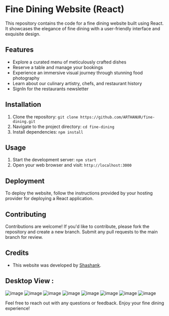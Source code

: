 # Fine Dining Website (React)

This repository contains the code for a fine dining website built using React. It showcases the elegance of fine dining with a user-friendly interface and exquisite design. 

## Features
- Explore a curated menu of meticulously crafted dishes
- Reserve a table and manage your bookings
- Experience an immersive visual journey through stunning food photography
- Learn about our culinary artistry, chefs, and restaurant history
- SignIn for the restaurants newsletter

## Installation
1. Clone the repository: `git clone https://github.com/ARTHANUR/fine-dining.git`
2. Navigate to the project directory: `cd fine-dining`
3. Install dependencies: `npm install`

## Usage
1. Start the development server: `npm start`
2. Open your web browser and visit: `http://localhost:3000`

## Deployment
To deploy the website, follow the instructions provided by your hosting provider for deploying a React application.

## Contributing
Contributions are welcome! If you'd like to contribute, please fork the repository and create a new branch. Submit any pull requests to the main branch for review.


## Credits
- This website was developed by [Shashank](https://github.com/ARTHANUR).

## Desktop View :

![image](https://res.cloudinary.com/dboa7dqkl/image/upload/v1683702942/Fine-dining/Screenshot_2023-05-10_124458_nchbcx.png )
![image](https://res.cloudinary.com/dboa7dqkl/image/upload/v1683702937/Fine-dining/Screenshot_2023-05-10_124527_nmyrjn.png )
![image]( https://res.cloudinary.com/dboa7dqkl/image/upload/v1683702588/Fine-dining/Screenshot_2023-05-10_123643_ga30fr.png)
![image]( https://res.cloudinary.com/dboa7dqkl/image/upload/v1683702586/Fine-dining/Screenshot_2023-05-10_123703_ianqqu.png)
![image]( https://res.cloudinary.com/dboa7dqkl/image/upload/v1683702598/Fine-dining/Screenshot_2023-05-10_123722_k3yl1j.png)
![image](https://res.cloudinary.com/dboa7dqkl/image/upload/v1683702593/Fine-dining/Screenshot_2023-05-10_123746_gypogh.png )
![image](https://res.cloudinary.com/dboa7dqkl/image/upload/v1683702596/Fine-dining/Screenshot_2023-05-10_123807_vd3hd2.png )
![image]( https://res.cloudinary.com/dboa7dqkl/image/upload/v1683702581/Fine-dining/Screenshot_2023-05-10_123827_ywyvao.png)

Feel free to reach out with any questions or feedback. Enjoy your fine dining experience!







